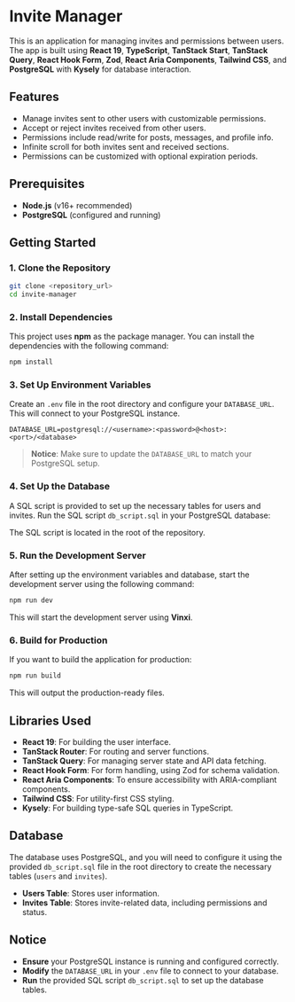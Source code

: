 # Invite Manager

This is an application for managing invites and permissions between users. The app is built using **React 19**, **TypeScript**, **TanStack Start**, **TanStack Query**, **React Hook Form**, **Zod**, **React Aria Components**, **Tailwind CSS**, and **PostgreSQL** with **Kysely** for database interaction.

## Features

- Manage invites sent to other users with customizable permissions.
- Accept or reject invites received from other users.
- Permissions include read/write for posts, messages, and profile info.
- Infinite scroll for both invites sent and received sections.
- Permissions can be customized with optional expiration periods.

## Prerequisites

- **Node.js** (v16+ recommended)
- **PostgreSQL** (configured and running)

## Getting Started

### 1. Clone the Repository

```bash
git clone <repository_url>
cd invite-manager
```

### 2. Install Dependencies

This project uses **npm** as the package manager. You can install the dependencies with the following command:

```bash
npm install
```

### 3. Set Up Environment Variables

Create an `.env` file in the root directory and configure your `DATABASE_URL`. This will connect to your PostgreSQL instance.

```
DATABASE_URL=postgresql://<username>:<password>@<host>:<port>/<database>
```

> **Notice**: Make sure to update the `DATABASE_URL` to match your PostgreSQL setup.

### 4. Set Up the Database

A SQL script is provided to set up the necessary tables for users and invites. Run the SQL script `db_script.sql` in your PostgreSQL database:

The SQL script is located in the root of the repository.

### 5. Run the Development Server

After setting up the environment variables and database, start the development server using the following command:

```bash
npm run dev
```

This will start the development server using **Vinxi**.

### 6. Build for Production

If you want to build the application for production:

```bash
npm run build
```

This will output the production-ready files.

## Libraries Used

- **React 19**: For building the user interface.
- **TanStack Router**: For routing and server functions.
- **TanStack Query**: For managing server state and API data fetching.
- **React Hook Form**: For form handling, using Zod for schema validation.
- **React Aria Components**: To ensure accessibility with ARIA-compliant components.
- **Tailwind CSS**: For utility-first CSS styling.
- **Kysely**: For building type-safe SQL queries in TypeScript.

## Database

The database uses PostgreSQL, and you will need to configure it using the provided `db_script.sql` file in the root directory to create the necessary tables (`users` and `invites`).

- **Users Table**: Stores user information.
- **Invites Table**: Stores invite-related data, including permissions and status.

## Notice

- **Ensure** your PostgreSQL instance is running and configured correctly.
- **Modify** the `DATABASE_URL` in your `.env` file to connect to your database.
- **Run** the provided SQL script `db_script.sql` to set up the database tables.
